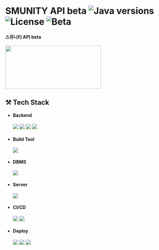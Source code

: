 # SMUNITY API beta ![Java versions](https://img.shields.io/badge/Java-11-blue) ![License](https://img.shields.io/badge/license-MIT-green) ![Beta](https://img.shields.io/badge/beta-0.0.3-red)

#### 스뮤니티 API beta

<img src="https://github.com/smu-nity/API/assets/63601183/82aed95b-20b2-4217-bc8c-8e78a5c1ecba" width="300" height="135"/>

## ⚒️ Tech Stack

* #### Backend
  <img src="https://img.shields.io/badge/Java-11-007396?style=round-square&logo=oracle&logoColor=white"/>
  <img src="https://img.shields.io/badge/Spring-2.5.6-6DB33F?style=round-square&logo=Spring&logoColor=white"/>
  <img src="https://img.shields.io/badge/Spring%20Boot-6DB33F?style=round-square&logo=springboot&logoColor=white"/>
  <img src="https://img.shields.io/badge/Spring%20Security-6DB33F?style=round-square&logo=SpringSecurity&logoColor=white"/>

* #### Build Tool
  <img src="https://img.shields.io/badge/Maven-3.9.2-C71A36?style=round-square&logo=apachemaven&logoColor=white"/>

* #### DBMS
  <img src="https://img.shields.io/badge/MySQL-8.0.28-4479A1?style=round-square&logo=MySQL&logoColor=white"/>

* #### Server
  <img src="https://img.shields.io/badge/Apache%20Tomcat-F8DC75?style=round-square&logo=apachetomcat&logoColor=black"/>

* #### CI/CD
  <img src="https://img.shields.io/badge/Git-F05032?style=round-square&logo=Git&logoColor=white"/>
  <img src="https://img.shields.io/badge/GitHub-181717?style=round-square&logo=github&logoColor=white"/>

* #### Deploy
  <img src="https://img.shields.io/badge/AWS-232F3E?style=round-square&logo=amazonaws&logoColor=white"/>
  <img src="https://img.shields.io/badge/EC2-FF9900?style=round-square&logo=amazonec2&logoColor=white"/>
  <img src="https://img.shields.io/badge/RDS-527FFF?style=round-square&logo=amazonrds&logoColor=white"/>
